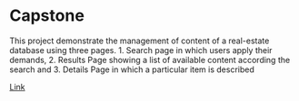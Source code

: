 # Capstone
This project demonstrate the management of content of a real-estate database using three pages. 1. Search page in which users apply their demands, 2. Results Page showing a list of available content according the search and 3. Details Page in which a particular item is described

[Link](https://rawcdn.githack.com/ioanniskousis/Capstone/a76241fa4619c51c03ef0befcac3d6358c795e04/results.html)
